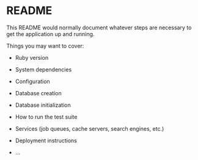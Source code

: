 # README

This README would normally document whatever steps are necessary to get the
application up and running.

Things you may want to cover:

* Ruby version

* System dependencies

* Configuration

* Database creation

* Database initialization

* How to run the test suite

* Services (job queues, cache servers, search engines, etc.)

* Deployment instructions

* ...


<!-- Comments on where to pick back up -->
<!-- Need to continue building out the API Controllers, Build out the Employee Destroy Method so that only an Admin has the capacity to remove an Employee from the database.-->